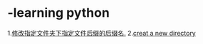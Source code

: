 # -learning python
1.[修改指定文件夹下指定文件后缀的后缀名.](./change_ext_name.py)
2.[creat a new directory](./creat_dir_if_not_there.py)






